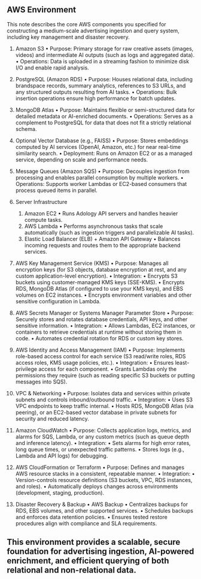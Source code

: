 ## AWS Environment
This note describes the core AWS components you specified for constructing a medium-scale advertising ingestion and query system, including key management and disaster recovery.

1. Amazon S3
	•	Purpose: Primary storage for raw creative assets (images, videos) and intermediate AI outputs (such as logs and aggregated data).
	•	Operations: Data is uploaded in a streaming fashion to minimize disk I/O and enable rapid analysis.

2. PostgreSQL (Amazon RDS)
	•	Purpose: Houses relational data, including brandspace records, summary analytics, references to S3 URLs, and any structured outputs resulting from AI tasks.
	•	Operations: Bulk insertion operations ensure high performance for batch updates.

3. MongoDB Atlas
	•	Purpose: Maintains flexible or semi-structured data for detailed metadata or AI-enriched documents.
	•	Operations: Serves as a complement to PostgreSQL for data that does not fit a strictly relational schema.

4. Optional Vector Database (e.g., FAISS)
	•	Purpose: Stores embeddings computed by AI services (OpenAI, Amazon, etc.) for near real-time similarity search.
	•	Deployment: Runs on Amazon EC2 or as a managed service, depending on scale and performance needs.

5. Message Queues (Amazon SQS)
	•	Purpose: Decouples ingestion from processing and enables parallel consumption by multiple workers.
	•	Operations: Supports worker Lambdas or EC2-based consumers that process queued items in parallel.

6. Server Infrastructure
	1.	Amazon EC2
	•	Runs Adology API servers and handles heavier compute tasks.
	2.	AWS Lambda
	•	Performs asynchronous tasks that scale automatically (such as ingestion triggers and parallelizable AI tasks).
	3.	Elastic Load Balancer (ELB) + Amazon API Gateway
	•	Balances incoming requests and routes them to the appropriate backend services.

7. AWS Key Management Service (KMS)
	•	Purpose: Manages all encryption keys (for S3 objects, database encryption at rest, and any custom application-level encryption).
	•	Integration:
	•	Encrypts S3 buckets using customer-managed KMS keys (SSE-KMS).
	•	Encrypts RDS, MongoDB Atlas (if configured to use your KMS keys), and EBS volumes on EC2 instances.
	•	Encrypts environment variables and other sensitive configuration in Lambda.

8. AWS Secrets Manager or Systems Manager Parameter Store
	•	Purpose: Securely stores and rotates database credentials, API keys, and other sensitive information.
	•	Integration:
	•	Allows Lambdas, EC2 instances, or containers to retrieve credentials at runtime without storing them in code.
	•	Automates credential rotation for RDS or custom key stores.

9. AWS Identity and Access Management (IAM)
	•	Purpose: Implements role-based access control for each service (S3 read/write roles, RDS access roles, KMS usage policies, etc.).
	•	Integration:
	•	Ensures least-privilege access for each component.
	•	Grants Lambdas only the permissions they require (such as reading specific S3 buckets or putting messages into SQS).

10. VPC & Networking
	•	Purpose: Isolates data and services within private subnets and controls inbound/outbound traffic.
	•	Integration:
	•	Uses S3 VPC endpoints to keep traffic internal.
	•	Hosts RDS, MongoDB Atlas (via peering), or an EC2-based vector database in private subnets for security and reduced latency.

11. Amazon CloudWatch
	•	Purpose: Collects application logs, metrics, and alarms for SQS, Lambda, or any custom metrics (such as queue depth and inference latency).
	•	Integration:
	•	Sets alarms for high error rates, long queue times, or unexpected traffic patterns.
	•	Stores logs (e.g., Lambda and API logs) for debugging.

12. AWS CloudFormation or Terraform
	•	Purpose: Defines and manages AWS resource stacks in a consistent, repeatable manner.
	•	Integration:
	•	Version-controls resource definitions (S3 buckets, VPC, RDS instances, and roles).
	•	Automatically deploys changes across environments (development, staging, production).

13. Disaster Recovery & Backup
	•	AWS Backup
	•	Centralizes backups for RDS, EBS volumes, and other supported services.
	•	Schedules backups and enforces data retention policies.
	•	Ensures tested restore procedures align with compliance and SLA requirements.

This environment provides a scalable, secure foundation for advertising ingestion, AI-powered enrichment, and efficient querying of both relational and non-relational data.
----
<!--BREAK-->
